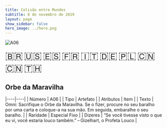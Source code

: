 ```yaml
---
title: Colisão entre Mundos
subtitle: 8 de novembro de 2019
layout: page
show_sidebar: false
hero_image: ../hero.png
---
```


![A06](https://cdn.keyforgegame.com/media/card_front/pt/453_A06_MHX5X4X47GG6_pt.png)

<span title="Português" style="font-size: 32px;cursor: pointer;" onclick="javascript:document.querySelector('img[alt=\'A06\']').src=document.querySelector('img[alt=\'A06\']').src.replace(/card_front\/[^/]+/, 'card_front/pt').replace(/_[^/.0-9]+\.png/, '_pt.png')">🇧🇷</span>
<span title="English" style="font-size: 32px;cursor: pointer;" onclick="javascript:document.querySelector('img[alt=\'A06\']').src=document.querySelector('img[alt=\'A06\']').src.replace(/card_front\/[^/]+/, 'card_front/en').replace(/_[^/.0-9]+\.png/, '_en.png')">🇺🇸</span>
<span title="Español" style="font-size: 32px;cursor: pointer;" onclick="javascript:document.querySelector('img[alt=\'A06\']').src=document.querySelector('img[alt=\'A06\']').src.replace(/card_front\/[^/]+/, 'card_front/es').replace(/_[^/.0-9]+\.png/, '_es.png')">🇪🇸</span>
<span title="Français" style="font-size: 32px;cursor: pointer;" onclick="javascript:document.querySelector('img[alt=\'A06\']').src=document.querySelector('img[alt=\'A06\']').src.replace(/card_front\/[^/]+/, 'card_front/fr').replace(/_[^/.0-9]+\.png/, '_fr.png')">🇫🇷</span>
<span title="Italiano" style="font-size: 32px;cursor: pointer;" onclick="javascript:document.querySelector('img[alt=\'A06\']').src=document.querySelector('img[alt=\'A06\']').src.replace(/card_front\/[^/]+/, 'card_front/it').replace(/_[^/.0-9]+\.png/, '_it.png')">🇮🇹</span>
<span title="Deutsche" style="font-size: 32px;cursor: pointer;" onclick="javascript:document.querySelector('img[alt=\'A06\']').src=document.querySelector('img[alt=\'A06\']').src.replace(/card_front\/[^/]+/, 'card_front/de').replace(/_[^/.0-9]+\.png/, '_de.png')">🇩🇪</span>
<span title="Polskie" style="font-size: 32px;cursor: pointer;" onclick="javascript:document.querySelector('img[alt=\'A06\']').src=document.querySelector('img[alt=\'A06\']').src.replace(/card_front\/[^/]+/, 'card_front/pl').replace(/_[^/.0-9]+\.png/, '_pl.png')">🇵🇱</span>
<span title="简体中文" style="font-size: 32px;cursor: pointer;" onclick="javascript:document.querySelector('img[alt=\'A06\']').src=document.querySelector('img[alt=\'A06\']').src.replace(/card_front\/[^/]+/, 'card_front/zh-hans').replace(/_[^/.0-9]+\.png/, '_zh-hans.png')">🇨🇳</span>
<span title="繁體中文" style="font-size: 32px;cursor: pointer;" onclick="javascript:document.querySelector('img[alt=\'A06\']').src=document.querySelector('img[alt=\'A06\']').src.replace(/card_front\/[^/]+/, 'card_front/zh-hant').replace(/_[^/.0-9]+\.png/, '_zh-hant.png')">🇨🇳</span>
<span title="ไทย" style="font-size: 32px;cursor: pointer;" onclick="javascript:document.querySelector('img[alt=\'A06\']').src=document.querySelector('img[alt=\'A06\']').src.replace(/card_front\/[^/]+/, 'card_front/th').replace(/_[^/.0-9]+\.png/, '_th.png')">🇹🇭</span>

## Orbe da Maravilha

|----|----|
| Número | A06 |
| Tipo | Artefato |
| Atributos | Item |
| Texto | Omni: Sacrifique o Orbe da Maravilha.  Se o fizer, procure no seu baralho por uma carta e coloque-a na sua mão. Em seguida, embaralhe o seu baralho. |
| Raridade | Especial Fixo |
| Dizeres | “Se você tivesse visto o que eu vi, você estaria louco também.” – Gizelhart, o Profeta Louco |
